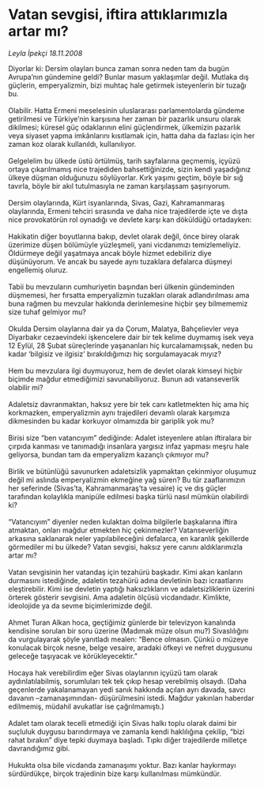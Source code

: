 # Vatan sevgisi, iftira attıklarımızla artar mı?

*Leyla İpekçi 18.11.2008*

<div class="taraf_structure_2col_1zq">
<div class="margen_n">



 <p>Diyorlar ki: Dersim olayları bunca zaman sonra neden tam da bugün Avrupa’nın gündemine geldi? Bunlar masum yaklaşımlar değil. Mutlaka dış güçlerin, emperyalizmin, bizi muhtaç hale getirmek isteyenlerin bir tuzağı bu. <br/><br/>Olabilir. Hatta Ermeni meselesinin uluslararası parlamentolarda gündeme getirilmesi ve Türkiye’nin karşısına her zaman bir pazarlık unsuru olarak dikilmesi; küresel güç odaklarının elini güçlendirmek, ülkemizin pazarlık veya siyaset yapma imkânlarını kısıtlamak için, hatta daha da fazlası için her zaman koz olarak kullanıldı, kullanılıyor. <br/><br/>Gelgelelim bu ülkede üstü örtülmüş, tarih sayfalarına geçmemiş, içyüzü ortaya çıkarılmamış nice trajediden bahsettiğinizde, sizin kendi yaşadığınız ülkeye düşman olduğunuzu söylüyorlar. Kırk yaşımı geçtim, böyle bir sığ tavırla, böyle bir akıl tutulmasıyla ne zaman karşılaşsam şaşırıyorum. <br/><br/>Dersim olaylarında, Kürt isyanlarında, Sivas, Gazi, Kahramanmaraş olaylarında, Ermeni tehciri sırasında ve daha nice trajedilerde içte ve dışta nice provokatörün rol oynadığı ve devlete karşı kan döküldüğü ortadayken: <br/><br/>Hakikatin diğer boyutlarına bakıp, devlet olarak değil, önce birey olarak üzerimize düşen bölümüyle yüzleşmeli, yani vicdanımızı temizlemeliyiz. Öldürmeye değil yaşatmaya ancak böyle hizmet edebiliriz diye düşünüyorum. Ve ancak bu sayede aynı tuzaklara defalarca düşmeyi engellemiş oluruz. <br/><br/>Tabii bu mevzuların cumhuriyetin başından beri ülkenin gündeminden düşmemesi, her fırsatta emperyalizmin tuzakları olarak adlandırılması ama buna rağmen bu mevzular hakkında derinlemesine hiçbir şey bilmememiz size tuhaf gelmiyor mu? <br/><br/>Okulda Dersim olaylarına dair ya da Çorum, Malatya, Bahçelievler veya Diyarbakır cezaevindeki işkencelere dair bir tek kelime duymamış isek veya 12 Eylül, 28 Şubat süreçlerinde yaşananları hiç kurcalamamışsak, neden bu kadar ‘bilgisiz ve ilgisiz’ bırakıldığımızı hiç sorgulamayacak mıyız? <br/><br/>Hem bu mevzulara ilgi duymuyoruz, hem de devlet olarak kimseyi hiçbir biçimde mağdur etmediğimizi savunabiliyoruz. Bunun adı vatanseverlik olabilir mi? <br/><br/>Adaletsiz davranmaktan, haksız yere bir tek canı katletmekten hiç ama hiç korkmazken, emperyalizmin aynı trajedileri devamlı olarak karşımıza dikmesinden bu kadar korkuyor olmamızda bir gariplik yok mu? <br/><br/>Birisi size “ben vatancıyım” dediğinde: Adalet isteyenlere atılan iftiralara bir çırpıda kanması ve tanımadığı insanlara yargısız infaz yapması meşru hale geliyorsa, bundan tam da emperyalizm kazançlı çıkmıyor mu? <br/><br/>Birlik ve bütünlüğü savunurken adaletsizlik yapmaktan çekinmiyor oluşumuz değil mi aslında emperyalizmin ekmeğine yağ süren? Bu tür zaaflarımızın her seferinde (Sivas’ta, Kahramanmaraş’ta vesaire) iç ve dış güçler tarafından kolaylıkla manipüle edilmesi başka türlü nasıl mümkün olabilirdi ki? <br/><br/>“Vatancıyım” diyenler neden kulaktan dolma bilgilerle başkalarına iftira atmaktan, onları mağdur etmekten hiç çekinmezler? Vatanseverliğin arkasına saklanarak neler yapılabileceğini defalarca, en karanlık şekillerde görmediler mi bu ülkede? Vatan sevgisi, haksız yere canını aldıklarımızla artar mı? <br/><br/>Vatan sevgisinin her vatandaş için tezahürü başkadır. Kimi akan kanların durmasını istediğinde, adaletin tezahürü adına devletinin bazı icraatlarını eleştirebilir. Kimi ise devletin yaptığı haksızlıkların ve adaletsizliklerin üzerini örterek gösterir sevgisini. Ama adaletin ölçüsü vicdandadır. Kimlikte, ideolojide ya da sevme biçimlerimizde değil. <br/><br/>Ahmet Turan Alkan hoca, geçtiğimiz günlerde bir televizyon kanalında kendisine sorulan bir soru üzerine (Madımak müze olsun mu?) Sivaslılığını da vurgulayarak şöyle yanıtladı mealen: “Bence olmasın. Çünkü o müzeye konulacak birçok nesne, belge vesaire, aradaki öfkeyi ve nefret duygusunu geleceğe taşıyacak ve körükleyecektir.” <br/><br/>Hocaya hak verebilirdim eğer Sivas olaylarının içyüzü tam olarak aydınlatılabilmiş, sorumluları tek tek çıkıp hesap verebilmiş olsaydı. (Daha geçenlerde yakalanamayan yedi sanık hakkında açılan ayrı davada, savcı davanın –zamanaşımından- düşürülmesini istedi. Mağdur yakınları haberdar edilmemiş, müdahil avukatlar ise çağrılmamıştı.) <br/><br/>Adalet tam olarak tecelli etmediği için Sivas halkı toplu olarak daimi bir suçluluk duygusu barındırmaya ve zamanla kendi haklılığına çekilip, “bizi rahat bırakın” diye tepki duymaya başladı. Tıpkı diğer trajedilerde milletçe davrandığımız gibi. <br/><br/>Hukukta olsa bile vicdanda zamanaşımı yoktur. Bazı kanlar haykırmayı sürdürdükçe, birçok trajedinin bize karşı kullanılması mümkündür. </p>
<br/>
<br/>
<br/>



<br/>


<div id="taraf_not">
</div>

</div>


</div>
